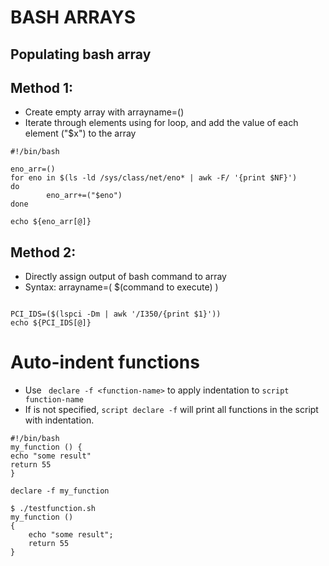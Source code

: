 # BASH ARRAYS

## Populating bash array 

## Method 1:
- Create empty array with arrayname=()
- Iterate through elements using for loop, and add the value of each element ("$x") to the array

```script
#!/bin/bash

eno_arr=()
for eno in $(ls -ld /sys/class/net/eno* | awk -F/ '{print $NF}')
do
        eno_arr+=("$eno")
done

echo ${eno_arr[@]}
```

## Method 2:
- Directly assign output of bash command to array
- Syntax: arrayname=( $(command to execute) )

```script

PCI_IDS=($(lspci -Dm | awk '/I350/{print $1}'))
echo ${PCI_IDS[@]}
```

# Auto-indent functions 

- Use ``` declare -f <function-name>``` to apply indentation to ```script function-name```
- If <function-name> is not specified, ```script declare -f``` will print all functions in the script with indentation.

```script
#!/bin/bash
my_function () {
echo "some result"
return 55
}

declare -f my_function
```

```script
$ ./testfunction.sh
my_function ()
{
    echo "some result";
    return 55
}
```



